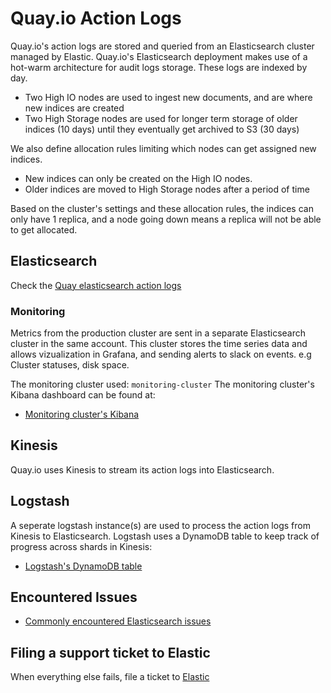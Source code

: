 # Quay.io Action Logs
Quay.io's action logs are stored and queried from an Elasticsearch cluster managed by Elastic.
Quay.io's Elasticsearch deployment makes use of a hot-warm architecture for audit logs storage.
These logs are indexed by day.
- Two High IO nodes are used to ingest new documents, and are where new indices are created
- Two High Storage nodes are used for longer term storage of older indices (10 days) until they eventually
  get archived to S3 (30 days)

We also define allocation rules limiting which nodes can get assigned new indices.
- New indices can only be created on the High IO nodes.
- Older indices are moved to High Storage nodes after a period of time

Based on the cluster's settings and these allocation rules, the indices can only have 1 replica,
and a node going down means a replica will not be able to get allocated.


## Elasticsearch
Check the [Quay elasticsearch action logs](../../quay-elasticsearch-events-logs.md)

### Monitoring
Metrics from the production cluster are sent in a separate Elasticsearch cluster in the same account. This cluster stores the time series data and allows vizualization in Grafana, and sending alerts to slack on events. e.g Cluster statuses, disk space.

The monitoring cluster used: `monitoring-cluster`
The monitoring cluster's Kibana dashboard can be found at:
- [Monitoring cluster's Kibana](https://b1c5336b505d4c9794a9ebb3f912648e.us-east-1.aws.found.io:9243/app/kibana)


## Kinesis
Quay.io uses Kinesis to stream its action logs into Elasticsearch.


## Logstash
A seperate logstash instance(s) are used to process the action logs from Kinesis to Elasticsearch. Logstash uses a DynamoDB table to keep track of progress across shards in Kinesis:
- [Logstash's DynamoDB table](https://console.aws.amazon.com/dynamodb/home?region=us-east-1#tables:selected=quay-prod-kinesis-logstash-elasticsearch;tab=items)


## Encountered Issues
- [Commonly encountered Elasticsearch issues](../issues/action_logs.md)


## Filing a support ticket to Elastic
When everything else fails, file a ticket to [Elastic](https://support.elastic.co/customers/s/)
